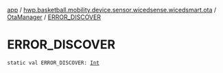 [app](../../index.md) / [hwp.basketball.mobility.device.sensor.wicedsense.wicedsmart.ota](../index.md) / [OtaManager](index.md) / [ERROR_DISCOVER](.)

# ERROR_DISCOVER

`static val ERROR_DISCOVER: `[`Int`](https://kotlinlang.org/api/latest/jvm/stdlib/kotlin/-int/index.html)
